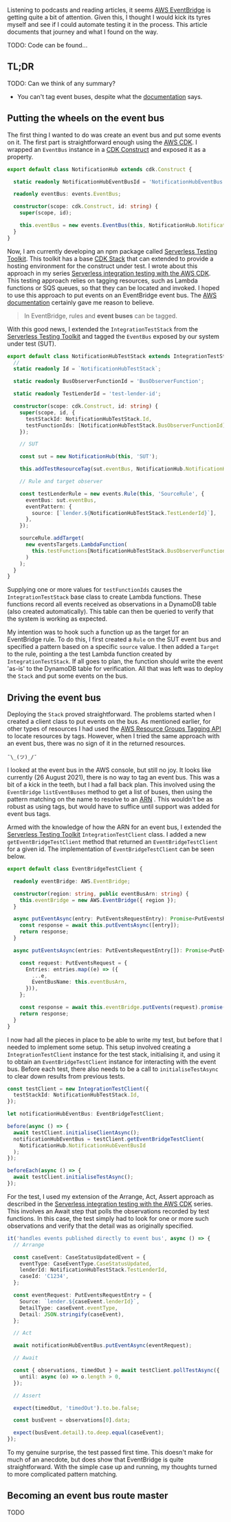 Listening to podcasts and reading articles, it seems [AWS EventBridge](TODO) is getting quite a bit of attention. Given this, I thought I would kick its tyres myself and see if I could automate testing it in the process. This article documents that journey and what I found on the way.

TODO: Code can be found...

## TL;DR

TODO: Can we think of any summary?

- You can't tag event buses, despite what the [documentation](https://docs.aws.amazon.com/eventbridge/latest/APIReference/API_TagResource.html) says.

## Putting the wheels on the event bus

The first thing I wanted to do was create an event bus and put some events on it. The first part is straightforward enough using the [AWS CDK](TODO). I wrapped an `EventBus` instance in a [CDK Construct](TODO) and exposed it as a property.

```TypeScript
export default class NotificationHub extends cdk.Construct {

  static readonly NotificationHubEventBusId = 'NotificationHubEventBus';

  readonly eventBus: events.EventBus;

  constructor(scope: cdk.Construct, id: string) {
    super(scope, id);

    this.eventBus = new events.EventBus(this, NotificationHub.NotificationHubEventBusId);
  }
}
```

Now, I am currently developing an npm package called [Serverless Testing Toolkit](https://www.npmjs.com/package/@andybalham/sls-testing-toolkit). This toolkit has a base [CDK Stack](TODO) that can extended to provide a hosting environment for the construct under test. I wrote about this approach in my series [Serverless integration testing with the AWS CDK](https://www.10printiamcool.com/series/integration-test-with-cdk). This testing approach relies on tagging resources, such as Lambda functions or SQS queues, so that they can be located and invoked. I hoped to use this approach to put events on an EventBridge event bus. The [AWS documentation](https://docs.aws.amazon.com/eventbridge/latest/APIReference/API_TagResource.html) certainly gave me reason to believe.

> In EventBridge, rules and **event buses** can be tagged.

With this good news, I extended the `IntegrationTestStack` from the [Serverless Testing Toolkit](https://www.npmjs.com/package/@andybalham/sls-testing-toolkit) and tagged the `EventBus` exposed by our system under test (SUT).

```TypeScript
export default class NotificationHubTestStack extends IntegrationTestStack {
  //
  static readonly Id = `NotificationHubTestStack`;

  static readonly BusObserverFunctionId = 'BusObserverFunction';

  static readonly TestLenderId = 'test-lender-id';

  constructor(scope: cdk.Construct, id: string) {
    super(scope, id, {
      testStackId: NotificationHubTestStack.Id,
      testFunctionIds: [NotificationHubTestStack.BusObserverFunctionId],
    });

    // SUT

    const sut = new NotificationHub(this, 'SUT');

    this.addTestResourceTag(sut.eventBus, NotificationHub.NotificationHubEventBusId);

    // Rule and target observer

    const testLenderRule = new events.Rule(this, 'SourceRule', {
      eventBus: sut.eventBus,
      eventPattern: {
        source: [`lender.${NotificationHubTestStack.TestLenderId}`],
      },
    });

    sourceRule.addTarget(
      new eventsTargets.LambdaFunction(
        this.testFunctions[NotificationHubTestStack.BusObserverFunctionId]
      )
    );
  }
}
```

Supplying one or more values for `testFunctionIds` causes the `IntegrationTestStack` base class to create Lambda functions. These functions record all events received as observations in a DynamoDB table (also created automatically). This table can then be queried to verify that the system is working as expected. 

My intention was to hook such a function up as the target for an EventBridge rule. To do this, I first created a `Rule` on the SUT event bus and specified a pattern based on a specific `source` value. I then added a `Target` to the rule, pointing a the test Lambda function created by `IntegrationTestStack`. If all goes to plan, the function should write the event 'as-is' to the DynamoDB table for verification. All that was left was to deploy the `Stack` and put some events on the bus. 

## Driving the event bus

Deploying the `Stack` proved straightforward. The problems started when I created a client class to put events on the bus. As mentioned earlier, for other types of resources I had used the [AWS Resource Groups Tagging API](https://docs.aws.amazon.com/resourcegroupstagging/latest/APIReference/overview.html) to locate resources by tags. However, when I tried the same approach with an event bus, there was no sign of it in the returned resources.

`¯\_(ツ)_/¯`

I looked at the event bus in the AWS console, but still no joy. It looks like currently (26 August 2021), there is no way to tag an event bus. This was a bit of a kick in the teeth, but I had a fall back plan. This involved using the `EventBridge` `listEventBuses` method to get a list of buses, then using the pattern matching on the name to resolve to an [ARN](TODO) . This wouldn't be as robust as using tags, but would have to suffice until support was added for event bus tags.

Armed with the knowledge of how the ARN for an event bus, I extended the [Serverless Testing Toolkit](https://www.npmjs.com/package/@andybalham/sls-testing-toolkit) `IntegrationTestClient` class. I added a new `getEventBridgeTestClient` method that returned an `EventBridgeTestClient` for a given id. The implementation of `EventBridgeTestClient` can be seen below.

```TypeScript
export default class EventBridgeTestClient {

  readonly eventBridge: AWS.EventBridge;

  constructor(region: string, public eventBusArn: string) {
    this.eventBridge = new AWS.EventBridge({ region });
  }

  async putEventAsync(entry: PutEventsRequestEntry): Promise<PutEventsResponse> {
    const response = await this.putEventsAsync([entry]);
    return response;
  }

  async putEventsAsync(entries: PutEventsRequestEntry[]): Promise<PutEventsResponse> {

    const request: PutEventsRequest = {
      Entries: entries.map((e) => ({
        ...e,
        EventBusName: this.eventBusArn,
      })),
    };

    const response = await this.eventBridge.putEvents(request).promise();
    return response;
  }
}
```

I now had all the pieces in place to be able to write my test, but before that I needed to implement some setup. This setup involved creating a `IntegrationTestClient` instance for the test stack, initialising it, and using it to obtain an `EventBridgeTestClient` instance for interacting with the event bus. Before each test, there also needs to be a call to `initialiseTestAsync` to clear down results from previous tests.

```TypeScript
const testClient = new IntegrationTestClient({
  testStackId: NotificationHubTestStack.Id,
});

let notificationHubEventBus: EventBridgeTestClient;

before(async () => {
  await testClient.initialiseClientAsync();
  notificationHubEventBus = testClient.getEventBridgeTestClient(
    NotificationHub.NotificationHubEventBusId
  );
});

beforeEach(async () => {
  await testClient.initialiseTestAsync();
});
```

For the test, I used my extension of the Arrange, Act, Assert approach as described in the [Serverless integration testing with the AWS CDK](https://www.10printiamcool.com/series/integration-test-with-cdk) series. This involves an Await step that polls the observations recorded by test functions. In this case, the test simply had to look for one or more such observations and verify that the detail was as originally specified.

```TypeScript
it('handles events published directly to event bus', async () => {
  // Arrange

  const caseEvent: CaseStatusUpdatedEvent = {
    eventType: CaseEventType.CaseStatusUpdated,
    lenderId: NotificationHubTestStack.TestLenderId,
    caseId: 'C1234',
  };

  const eventRequest: PutEventsRequestEntry = {
    Source: `lender.${caseEvent.lenderId}`,
    DetailType: caseEvent.eventType,
    Detail: JSON.stringify(caseEvent),
  };

  // Act

  await notificationHubEventBus.putEventAsync(eventRequest);

  // Await

  const { observations, timedOut } = await testClient.pollTestAsync({
    until: async (o) => o.length > 0,
  });

  // Assert

  expect(timedOut, 'timedOut').to.be.false;

  const busEvent = observations[0].data;

  expect(busEvent.detail).to.deep.equal(caseEvent);
});
```

To my genuine surprise, the test passed first time. This doesn't make for much of an anecdote, but does show that EventBridge is quite straightforward. With the simple case up and running, my thoughts turned to more complicated pattern matching.

## Becoming an event bus route master

TODO